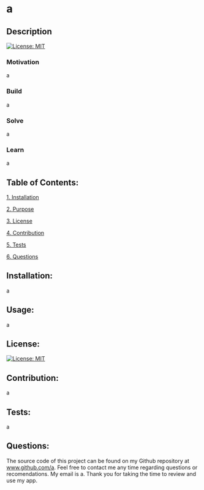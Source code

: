 # a

## Description

[![License: MIT](https://img.shields.io/badge/License-MIT-yellow.svg)](https://opensource.org/licenses/MIT)

### Motivation

a

### Build

a

### Solve

a

### Learn

a

## Table of Contents:

[1. Installation](README.md/Installation/)

[2. Purpose](README.md/Purpose/)

[3. License](README.md/License/)

[4. Contribution](README.md/Contribution/)

[5. Tests](README.md/Tests/)

[6. Questions](README.md/Questions)
        
## Installation:

a

## Usage:

a

## License:


[![License: MIT](https://img.shields.io/badge/License-MIT-yellow.svg)](https://opensource.org/licenses/MIT)

## Contribution:

a

## Tests:

a

## Questions:

The source code of this project can be found on my Github repository at www.github.com/a. Feel free to contact 
me any time regarding questions or recomendations. My email is a. Thank you for taking the time to review and use my app. 

        